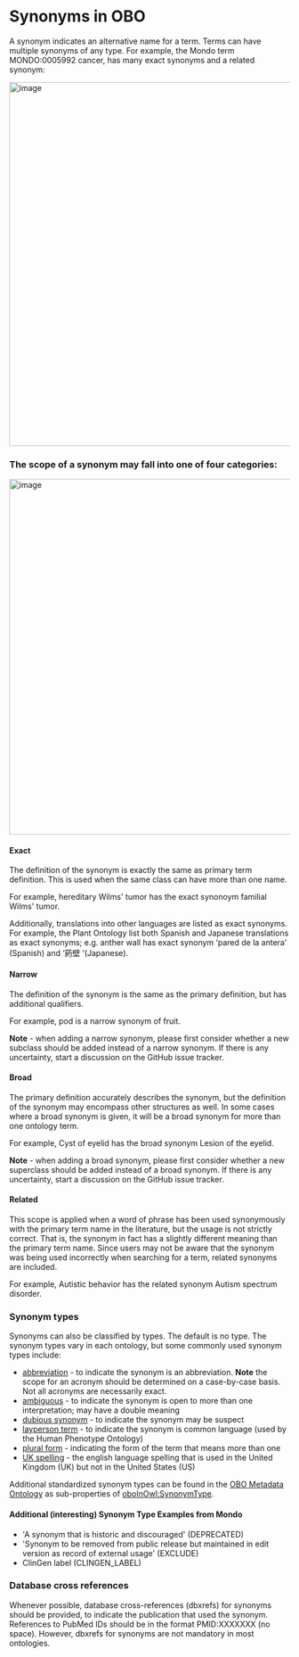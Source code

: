 # Synonyms in OBO

A synonym indicates an alternative name for a term. Terms can have multiple synonyms of any type. For example, the Mondo term MONDO:0005992 cancer, has many exact synonyms and a related synonym:

<img width="653" alt="image" src="https://github.com/OBOAcademy/obook/assets/6722114/3120bf59-1802-4209-b896-8039c96a7b28">


### The scope of a synonym may fall into one of four categories:

<img width="638" alt="image" src="https://github.com/OBOAcademy/obook/assets/6722114/c61ca5df-37cb-424c-86c5-504a02665d6e">


#### Exact

The definition of the synonym is exactly the same as primary term definition. This is used when the same class can have more than one name.

For example, hereditary Wilms' tumor has the exact synonoym familial Wilms' tumor.

Additionally, translations into other languages are listed as exact synonyms. For example, the Plant Ontology list both Spanish and Japanese translations as exact synonyms; e.g. anther wall has exact synonym ‘pared de la antera’ (Spanish) and ‘葯壁 ‘(Japanese).

#### Narrow

The definition of the synonym is the same as the primary definition, but has additional qualifiers.

For example, pod is a narrow synonym of fruit.

**Note** - when adding a narrow synonym, please first consider whether a new subclass should be added instead of a narrow synonym. If there is any uncertainty, start a discussion on the GitHub issue tracker.

#### Broad

The primary definition accurately describes the synonym, but the definition of the synonym may encompass other structures as well. In some cases where a broad synonym is given, it will be a broad synonym for more than one ontology term.

For example, Cyst of eyelid has the broad synonym Lesion of the eyelid.

**Note** - when adding a broad synonym, please first consider whether a new superclass should be added instead of a broad synonym. If there is any uncertainty, start a discussion on the GitHub issue tracker.

#### Related

This scope is applied when a word of phrase has been used synonymously with the primary term name in the literature, but the usage is not strictly correct. That is, the synonym in fact has a slightly different meaning than the primary term name. Since users may not be aware that the synonym was being used incorrectly when searching for a term, related synonyms are included.

For example, Autistic behavior has the related synonym Autism spectrum disorder.

### Synonym types

Synonyms can also be classified by types. The default is no type. The synonym types vary in each ontology, but some commonly used synonym types include:

- [abbreviation](http://purl.obolibrary.org/obo/OMO_0003000) - to indicate the synonym is an abbreviation. **Note** the scope for an acronym should be determined on a case-by-case basis. Not all acronyms are necessarily exact.
- [ambiguous](http://purl.obolibrary.org/obo/OMO_0003001) - to indicate the synonym is open to more than one interpretation; may have a double meaning
- [dubious synonym](http://purl.obolibrary.org/obo/OMO_0003002) - to indicate the synonym may be suspect
- [layperson term](http://purl.obolibrary.org/obo/OMO_0003003) - to indicate the synonym is common language (used by the Human Phenotype Ontology)
- [plural form](http://purl.obolibrary.org/obo/OMO_0003004) - indicating the form of the term that means more than one
- [UK spelling](http://purl.obolibrary.org/obo/OMO_0003005) - the english language spelling that is used in the United Kingdom (UK) but not in the United States (US)

Additional standardized synonym types can be found in the [OBO Metadata Ontology](https://obofoundry.org/ontology/omo)
as sub-properties of [oboInOwl:SynonymType](https://www.ebi.ac.uk/ols4/ontologies/omo/properties/http%253A%252F%252Fwww.geneontology.org%252Fformats%252FoboInOwl%2523SynonymTypeProperty).

#### Additional (interesting) Synonym Type Examples from Mondo

- 'A synonym that is historic and discouraged' (DEPRECATED)
- 'Synonym to be removed from public release but maintained in edit version as record of external usage' (EXCLUDE)
- ClinGen label (CLINGEN_LABEL)

### Database cross references

Whenever possible, database cross-references (dbxrefs) for synonyms should be provided, to indicate the publication that used the synonym. References to PubMed IDs should be in the format PMID:XXXXXXX (no space). However, dbxrefs for synonyms are not mandatory in most ontologies.
